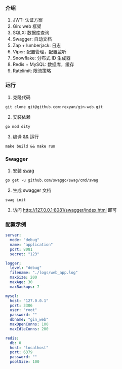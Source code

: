 ### 介绍
1. JWT: 认证方案
2. Gin: web 框架
3. SQLX: 数据库查询
4. Swagger: 自动文档 
5. Zap + lumberjack: 日志
6. Viper: 配置管理，配置监听
7. Snowflake: 分布式 ID 生成器
8. Redis + MySQL: 数据库，缓存
9. Ratelimit: 限流策略


### 运行
1. 克隆代码
```shell
git clone git@github.com:rexyan/gin-web.git
```

2. 安装依赖
```shell
go mod dity
```

3. 编译 && 运行
```shell
make build && make run
```

### Swagger
1. 安装 [swag](https://github.com/swaggo/gin-swagger)
```shell
go get -u github.com/swaggo/swag/cmd/swag
```

2. 生成 swagger 文档
```shell
swag init
```

3. 访问 http://127.0.0.1:8081/swagger/index.html 即可

### 配置示例
```yaml
server:
  mode: "debug"
  name: "application"
  port: 8081
  secret: "123"

logger:
  level: "debug"
  filename: "./logs/web_app.log"
  maxSize: 200
  maxAge: 30
  maxBackups: 7

mysql:
  host: "127.0.0.1"
  port: 3306
  user: "root"
  password: ""
  dbname: "gin_web"
  maxOpenConns: 100
  maxIdleConns: 200

redis:
  db: 0
  host: "localhost"
  port: 6379
  password: ""
  poolSize: 100
```
